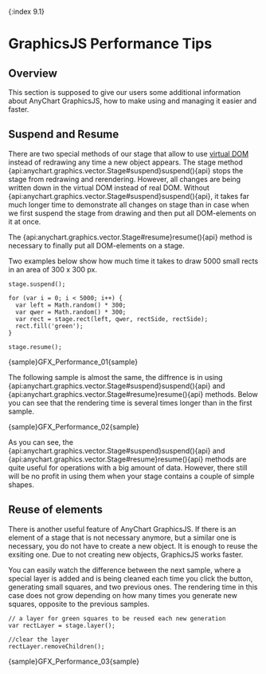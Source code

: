 {:index 9.1}
# GraphicsJS Performance Tips

## Overview

This section is supposed to give our users some additional information about AnyChart GraphicsJS, how to make using and managing it easier and faster. 

## Suspend and Resume

There are two special methods of our stage that allow to use [virtual DOM](Virtual_DOM) instead of redrawing any time a new object appears. The stage method {api:anychart.graphics.vector.Stage#suspend}suspend(){api} stops the stage from redrawing and rerendering. However, all changes are being written down in the virtual DOM instead of real DOM. Without {api:anychart.graphics.vector.Stage#suspend}suspend(){api}, it takes far much longer time to demonstrate all changes on stage than in case when we first suspend the stage from drawing and then put all DOM-elements on it at once. 

The {api:anychart.graphics.vector.Stage#resume}resume(){api} method is necessary to finally put all DOM-elements on a stage.

Two examples below show how much time it takes to draw 5000 small rects in an area of 300 x 300 px.

```
stage.suspend();

for (var i = 0; i < 5000; i++) {
  var left = Math.random() * 300;
  var qwer = Math.random() * 300;    
  var rect = stage.rect(left, qwer, rectSide, rectSide);
  rect.fill('green');
}

stage.resume();
```
{sample}GFX\_Performance\_01{sample}

The following sample is almost the same, the diffrence is in using {api:anychart.graphics.vector.Stage#suspend}suspend(){api} and {api:anychart.graphics.vector.Stage#resume}resume(){api} methods. Below you can see that the rendering time is several times longer than in the first sample.

{sample}GFX\_Performance\_02{sample}

As you can see, the {api:anychart.graphics.vector.Stage#suspend}suspend(){api} and {api:anychart.graphics.vector.Stage#resume}resume(){api} methods are quite useful for operations with a big amount of data. However, there still will be no profit in using them when your stage contains a couple of simple shapes. 


## Reuse of elements

There is another useful feature of AnyChart GraphicsJS. If there is an element of a stage that is not necessary anymore, but a similar one is necessary, you do not have to create a new object. It is enough to reuse the exsiting one. Due to not creating new objects, GraphicsJS works faster. 

You can easily watch the difference between the next sample, where a special layer is added and is being cleaned each time you click the button, generating small squares, and two previous ones. The rendering time in this case does not grow depending on how many times you generate new squares, opposite to the previous samples.

```
// a layer for green squares to be reused each new generation
var rectLayer = stage.layer();

//clear the layer
rectLayer.removeChildren();
```

{sample}GFX\_Performance\_03{sample}